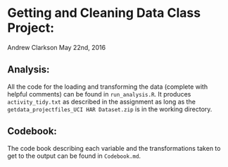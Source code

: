 Getting and Cleaning Data Class Project:
========================================

Andrew Clarkson 
May 22nd, 2016

Analysis:
---------

All the code for the loading and transforming the data (complete with helpful comments) can be found in `run_analysis.R`. It produces `activity_tidy.txt` as described in the assignment as long as the `getdata_projectfiles_UCI HAR Dataset.zip` is in the working directory.

Codebook:
---------

The code book describing each variable and the transformations taken to get to the output can be found in `Codebook.md`.